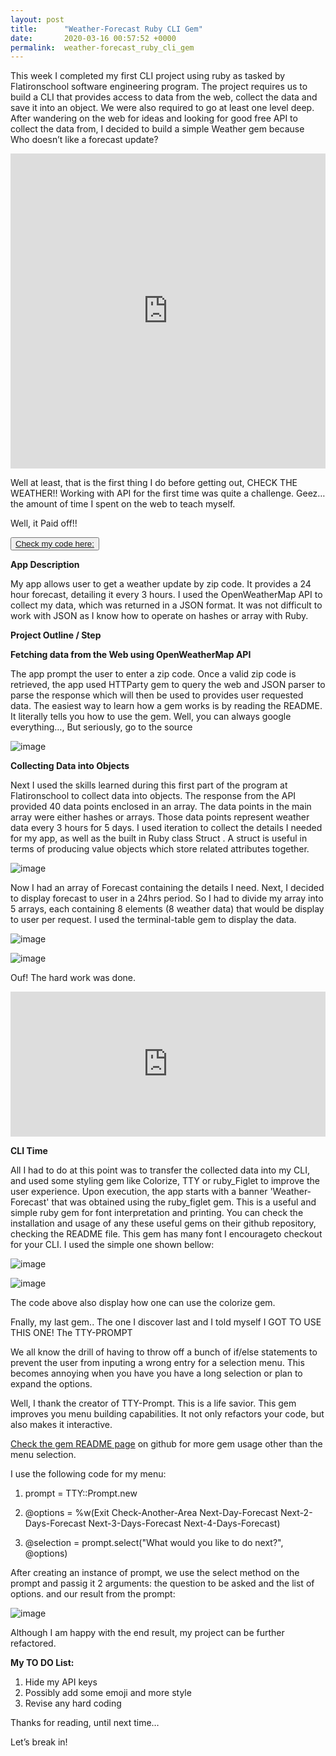 ```yaml
---
layout: post
title:      "Weather-Forecast Ruby CLI Gem"
date:       2020-03-16 00:57:52 +0000
permalink:  weather-forecast_ruby_cli_gem
---
```


This week I completed my first CLI project using ruby as tasked by Flatironschool software engineering program. The project requires us to build a CLI that provides access to data from the web, collect the data and save it into an object. We were also required to go at least one level deep.
After wandering on the web for ideas and looking for good free API to collect the data from, I decided to build a simple Weather gem because Who doesn’t like a forecast update?

<div style="width:100%;height:0;padding-bottom:100%;position:relative;"><iframe src="https://giphy.com/embed/RMefA2gSRVtC5P2XVN" width="100%" height="100%" style="position:absolute" frameBorder="0" class="giphy-embed" allowFullScreen></iframe></div><p><a href="https://giphy.com/gifs/wdr-denken-glanzundnatur-glanznatur-RMefA2gSRVtC5P2XVN"></a></p>

Well at least, that is the first thing I do before getting out, CHECK THE WEATHER!!
Working with API for the first time was quite a challenge. Geez… the amount of time I spent on the web to teach myself.

Well, it Paid off!!

 <button><a href="https://github.com/vanessuniq/weather-forecast">Check my code here:</a></button>

**App Description**

My app allows user to get a weather update by zip code. It provides a 24 hour forecast, detailing it every 3 hours. I used the OpenWeatherMap API to collect my data, which was returned in a JSON format. It was not difficult to work with JSON as I know how to operate on hashes or array with Ruby.

**Project Outline / Step**

**Fetching data from the Web using OpenWeatherMap API**

The app prompt the user to enter a zip code. Once a valid zip code is retrieved, the app used HTTParty gem to query the web and JSON parser to parse the response which will then be used to provides user requested data. The easiest way to learn how a gem works is by reading the README. It literally tells you how to use the gem. Well, you can always google everything…, But seriously, go to the source
 
 ![image](https://user-images.githubusercontent.com/46642178/76722865-c4196d00-671b-11ea-963c-66073eef4c61.png)

**Collecting Data into Objects**

Next I used the skills learned during this first part of the program at Flatironschool to collect data into objects. The response from the API provided 40 data points enclosed in an array. The data points in the main array were either hashes or arrays. Those data points represent weather data every 3 hours for 5 days.  I used iteration to collect the details I needed for my app, as well as the built in Ruby class Struct . A struct is useful in terms of producing value objects which store related attributes together. 
 
![image](https://user-images.githubusercontent.com/46642178/76723090-7a7d5200-671c-11ea-9c67-a36afdaeb71b.png)

Now I had an array of Forecast containing the details I need. 
Next, I decided to display forecast to user in a 24hrs period. So I had to divide my array into 5 arrays, each containing 8 elements (8 weather data) that would be display to user per request. I used the terminal-table gem to display the data.

 
![image](https://user-images.githubusercontent.com/46642178/76723170-c4fece80-671c-11ea-9758-75e1d8120e80.png)


![image](https://user-images.githubusercontent.com/46642178/76723718-9c77d400-671e-11ea-9f8e-ca6ca1d9a891.png)

 
Ouf! The hard work was done. 

<div style="width:100%;height:0;padding-bottom:46%;position:relative;"><iframe src="https://giphy.com/embed/3ohzdIuqJoo8QdKlnW" width="100%" height="100%" style="position:absolute" frameBorder="0" class="giphy-embed" allowFullScreen></iframe></div><p><a href="https://giphy.com/gifs/reactionseditor-yes-awesome-3ohzdIuqJoo8QdKlnW"></a></p>

**CLI Time**

All I had to do at this point was to transfer the collected data into my CLI, and used some styling gem like Colorize, TTY or ruby_Figlet  to improve the user experience. 
Upon execution, the app starts with a banner 'Weather-Forecast' that was obtained using the ruby_figlet gem. This is a useful and simple ruby gem for font interpretation and printing. You can check the installation and usage of any these useful gems on their github repository, checking the README file.  This gem has many font I encourageto checkout for your CLI. I used the simple one shown bellow:

![image](https://user-images.githubusercontent.com/46642178/76725595-1743ed80-6725-11ea-9a88-5706cd099784.png)

![image](https://user-images.githubusercontent.com/46642178/76725452-a0a6f000-6724-11ea-96ac-31270b0db09e.png)

The code above also display how one can use the colorize gem.

Fnally, my last gem.. The one I discover last and I told myself I GOT TO USE THIS ONE! The TTY-PROMPT

We all know the drill of having to throw off a bunch of if/else statements to prevent the user from inputing a wrong entry for a selection menu. This becomes annoying when you have you have a long selection or plan to expand the options.

Well, I thank the creator of TTY-Prompt. This is a life savior. This gem improves you menu building capabilities. It not only refactors your code, but also makes it interactive.

<a href="https://github.com/piotrmurach/tty-prompt/blob/master/README.md#261-choices" target="_BLANK">Check the gem README page</a> on github for more gem usage other than the menu selection.

I use the following code for my menu:

1. prompt = TTY::Prompt.new

2. @options = %w(Exit Check-Another-Area Next-Day-Forecast Next-2-Days-Forecast Next-3-Days-Forecast Next-4-Days-Forecast)

3. @selection = prompt.select("What would you like to do next?", @options)

  After creating an instance of prompt, we use the select method on the prompt and passig it 2 arguments: the question to be asked and the list of options. and our result from the prompt: 
  
  ![image](https://user-images.githubusercontent.com/46642178/76728350-d8199a80-672c-11ea-96b2-c559d00f7157.png)
  

Although I am happy with the end result, my project can be further refactored.  

**My TO DO List:**

1.	Hide my API keys
2.	Possibly add some emoji and more style
3.	Revise any hard coding

Thanks for reading, until next time…

Let’s break in!

